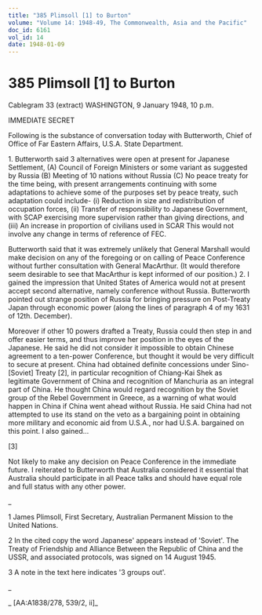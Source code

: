 ```yaml
---
title: "385 Plimsoll [1] to Burton"
volume: "Volume 14: 1948-49, The Commonwealth, Asia and the Pacific"
doc_id: 6161
vol_id: 14
date: 1948-01-09
---
```


# 385 Plimsoll [1] to Burton

Cablegram 33 (extract) WASHINGTON, 9 January 1948, 10 p.m.

IMMEDIATE SECRET

Following is the substance of conversation today with Butterworth, Chief of Office of Far Eastern Affairs, U.S.A. State Department.

1\. Butterworth said 3 alternatives were open at present for Japanese Settlement, (A) Council of Foreign Ministers or some variant as suggested by Russia (B) Meeting of 10 nations without Russia (C) No peace treaty for the time being, with present arrangements continuing with some adaptations to achieve some of the purposes set by peace treaty, such adaptation could include- (i) Reduction in size and redistribution of occupation forces, (ii) Transfer of responsibility to Japanese Government, with SCAP exercising more supervision rather than giving directions, and (iii) An increase in proportion of civilians used in SCAR This would not involve any change in terms of reference of FEC.

Butterworth said that it was extremely unlikely that General Marshall would make decision on any of the foregoing or on calling of Peace Conference without further consultation with General MacArthur. (It would therefore seem desirable to see that MacArthur is kept informed of our position.) 2. I gained the impression that United States of America would not at present accept second alternative, namely conference without Russia. Butterworth pointed out strange position of Russia for bringing pressure on Post-Treaty Japan through economic power (along the lines of paragraph 4 of my 1631 of 12th. December).

Moreover if other 10 powers drafted a Treaty, Russia could then step in and offer easier terms, and thus improve her position in the eyes of the Japanese. He said he did not consider it impossible to obtain Chinese agreement to a ten-power Conference, but thought it would be very difficult to secure at present. China had obtained definite concessions under Sino-[Soviet] Treaty [2], in particular recognition of Chiang-Kai Shek as legitimate Government of China and recognition of Manchuria as an integral part of China. He thought China would regard recognition by the Soviet group of the Rebel Government in Greece, as a warning of what would happen in China if China went ahead without Russia. He said China had not attempted to use its stand on the veto as a bargaining point in obtaining more military and economic aid from U.S.A., nor had U.S.A. bargained on this point. I also gained...

[3]

Not likely to make any decision on Peace Conference in the immediate future. I reiterated to Butterworth that Australia considered it essential that Australia should participate in all Peace talks and should have equal role and full status with any other power.

_

1 James Plimsoll, First Secretary, Australian Permanent Mission to the United Nations.

2 In the cited copy the word Japanese' appears instead of 'Soviet'. The Treaty of Friendship and Alliance Between the Republic of China and the USSR, and associated protocols, was signed on 14 August 1945.

3 A note in the text here indicates '3 groups out'.

_

_ [AA:A1838/278, 539/2, ii]_
